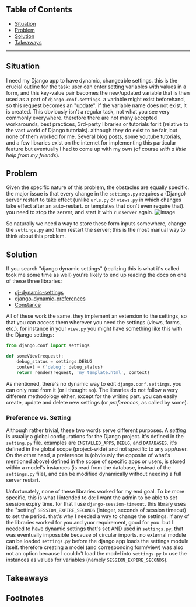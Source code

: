 ## Table of Contents
- [Situation](#situation)
- [Problem](#problem)
- [Solution](#solution)
- [Takeaways](#takeaways)

---

## Situation
I need my Django app to have dynamic, changeable settings. this is the crucial outline for the task: user can enter setting variables with values in a form, and this key-value pair becomes the new/updated variable that is then used as a part of `django.conf.settings`. a variable might exist beforehand, so this request becomes an "update". if the variable name does not exist, it is created.
This obviously isn't a regular task, not what you see very commonly everywhere. therefore there are not many accepted workarounds, best practices, 3rd-party libraries or tutorials for it (relative to the vast world of Django tutorials). although they do exist to be fair, but none of them worked for me.
Several blog posts, some youtube tutorials, and a few libraries exist on the internet for implementing this particular feature but eventually I had to come up with my own (of course *with a little help from my friends*).

## Problem
Given the specific nature of this problem, the obstacles are equally specific. the major issue is that every change in the `settings.py` requires a (Django) server restart to take effect (unlike `urls.py` or `views.py` in which changes take effect after an auto-restart. or templates that don't even require that). you need to stop the server, and start it with `runserver` again.
![image](https://github.com/user-attachments/assets/c9b24fba-1005-4094-9645-968ac2f9acca)

So naturally we need a way to store these form inputs somewhere, change the `settings.py` and then restart the server; this is the most manual way to think about this problem.

## Solution
If you search "django dynamic settings" (realizing this is what it's called took me some time as well) you're likely to end up reading the docs on one of these three libraries:
- [dj-dynamic-settings](https://pypi.org/project/dj-dynamic-settings/)
- [django-dynamic-preferences](https://pypi.org/project/django-dynamic-preferences/)
- [Constance](https://django-constance.readthedocs.io/en/latest/)

All of these work the same. they implement an extension to the settings, so that you can access them wherever you need the settings (views, forms, etc.). for instance in your `view.py` you might have something like this with the Django settings:

```python
from django.conf import settings

def someView(request):
    debug_status = settings.DEBUG
    context = {'debug': debug_status}
    return render(request, 'my_template.html', context)
```

As mentioned, there's no dynamic way to edit `django.conf.settings`. you can only read from it (or I thought so).
The libraries do not follow a very different methodology either, except for the writing part. you can easily create, update and delete new settings (or *preferences*, as called by some).

### Preference vs. Setting
Although rather trivial, these two words serve different purposes.
A *setting* is usually a global configurations for the Django project. it's defined in the `setting.py` file. examples are `INSTALLED_APPS`, `DEBUG`, and `DATABASES`. it's defined in the global scope (project-wide) and not specific to any app/user.
On the other hand, a preference is (obviously the opposite of what's mentioned above) defined in the scope of specific apps or users, is stored within a model's instances (is read from the database, instead of the `settings.py` file), and can be modified dynamically without needing a full server restart.

<!-- break -->
Unfortunately, none of these libraries worked for my end goal.
To be more specific, this is what I intended to do:
I want the admin to be able to set session expiry time. for that I use `django-session-timeout`. this library uses the "setting" `SESSION_EXPIRE_SECONDS` (integer, seconds of session timeout) to set the period. that's why I needed a way to change the settings.
If any of the libraries worked for you and yuor requirement, good for you. but I needed to have dynamic settings that's set AND used in `settings.py`, that was eventually impossible because of circular imports. no external module can be loaded `settings.py` before the django app loads the settings module itself. therefore creating a model (and corresponding form/view) was also not an option because I couldn't load the model into `settings.py` to use the instances as values for variables (namely `SESSION_EXPIRE_SECONDS`).

## Takeaways

## Footnotes
[^1]: this constraint throws a `django.db.utils.IntegrityError` if you try to violate it by creating a duplicate instance.
